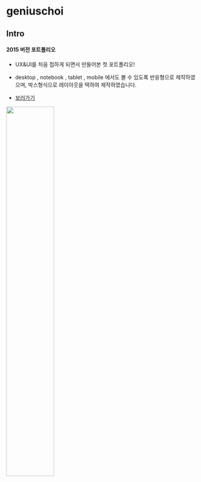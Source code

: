 # geniuschoi

## Intro
#### 2015 버전 포트폴리오 ####

- UX&UI를 처음 접하게 되면서 만들어본 첫 포트폴리오!
- desktop , notebook , tablet , mobile 에서도 볼 수 있도록 반응형으로 제작하였으며, 박스형식으로 레이아웃을 택하여 제작하였습니다.

- [보러가기](http://gigas.synology.me:7070/geniuschoi)

<img src="http://gigas.synology.me/portfolio/images/openChatting.png" width="50%">
